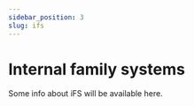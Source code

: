 ```yaml
---
sidebar_position: 3
slug: ifs
---
```


# Internal family systems

Some info about iFS will be available here.
